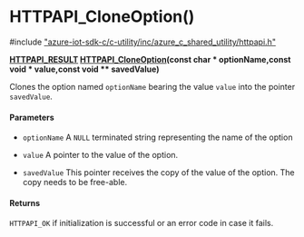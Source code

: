 # HTTPAPI_CloneOption()

\#include ["azure-iot-sdk-c/c-utility/inc/azure_c_shared_utility/httpapi.h"](../iot-c-ref-httpapi-h.md)  

**[HTTPAPI_RESULT](#httpapi_8h_1ae6d85e45d7bb89c3692f17750762557e) [HTTPAPI_CloneOption](#httpapi_8h_1ad4a4aab991408a4dbf0c018eae727985)(const char * optionName,const void * value,const void ** savedValue)**

Clones the option named `optionName` bearing the value `value` into the pointer `savedValue`.

#### Parameters
* `optionName` A `NULL` terminated string representing the name of the option 

* `value` A pointer to the value of the option. 

* `savedValue` This pointer receives the copy of the value of the option. The copy needs to be free-able.

#### Returns
`HTTPAPI_OK` if initialization is successful or an error code in case it fails.

